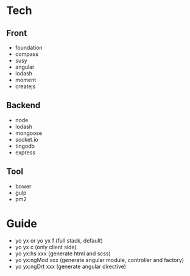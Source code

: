 # Tech

## Front
- foundation 
- compass
- susy
- angular
- lodash
- moment
- createjs

## Backend
- node
- lodash
- mongoose
- socket.io
- tingodb
- express

## Tool
- bower
- gulp
- pm2

# Guide
- yo yx or yo yx f (full stack, default)
- yo yx c (only client side)
- yo yx:hs xxx (generate html and scss)
- yo yx:ngMod xxx (generate angular module, controller and factory)
- yo yx:ngDrt xxx (generate angular directive)
